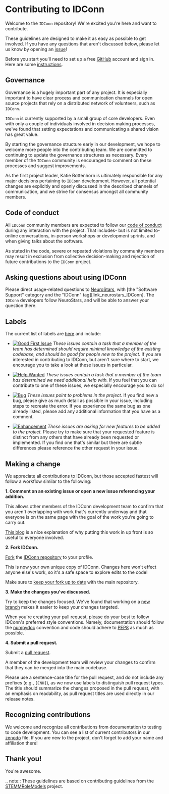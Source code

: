 # Contributing to IDConn

Welcome to the ``IDConn`` repository!
We're excited you're here and want to contribute.

These guidelines are designed to make it as easy as possible to get involved.
If you have any questions that aren't discussed below, please let us know by opening an [issue][link_issues]!

Before you start you'll need to set up a free [GitHub][link_github] account and sign in.
Here are some [instructions][link_signupinstructions].

## Governance

Governance is a hugely important part of any project.
It is especially important to have clear process and communication channels for open source projects that rely on a distributed network of volunteers, such as ``IDConn``.

``IDConn`` is currently supported by a small group of core developers.
Even with only a couple of individuals involved in decision making processes, we've found that setting expectations and communicating a shared vision has great value.

By starting the governance structure early in our development, we hope to welcome more people into the contributing team.
We are committed to continuing to update the governance structures as necessary.
Every member of the ``IDConn`` community is encouraged to comment on these processes and suggest improvements.

As the first project leader, Katie Bottenhorn is ultimately responsible for any major decisions pertaining to ``IDConn`` development.
However, all potential changes are explicitly and openly discussed in the described channels of communication, and we strive for consensus amongst all community members.

## Code of conduct

All ``IDConn`` community members are expected to follow our [code of conduct](https://github.com/62442katieb/IDConn/blob/main/CODE_OF_CONDUCT.md) during any interaction with the project.
That includes- but is not limited to- online conversations, in-person workshops or development sprints, and when giving talks about the software.

As stated in the code, severe or repeated violations by community members may result in exclusion from collective decision-making and rejection of future contributions to the ``IDConn`` project.

## Asking questions about using IDConn

Please direct usage-related questions to [NeuroStars][link_neurostars], with [the "Software Support" category and the "IDConn" tag][link_neurostars_IDConn].
The ``IDConn`` developers follow NeuroStars, and will be able to answer your question there.

## Labels

The current list of labels are [here][link_labels] and include:

* [![Good First Issue](https://img.shields.io/badge/-good%20first%20issue-7057ff.svg)](https://github.com/62442katieb/IDConn/labels/good%20first%20issue)
*These issues contain a task that a member of the team has determined should require minimal knowledge of the existing codebase, and should be good for people new to the project.*
If you are interested in contributing to IDConn, but aren't sure where to start, we encourage you to take a look at these issues in particular.

* [![Help Wanted](https://img.shields.io/badge/-help%20wanted-33aa3f.svg)](https://github.com/62442katieb/IDConn/labels/help%20wanted)
*These issues contain a task that a member of the team has determined we need additional help with.*
If you feel that you can contribute to one of these issues, we especially encourage you to do so!

* [![Bug](https://img.shields.io/badge/-bug-ee0701.svg)](https://github.com/62442katieb/IDConn/labels/bug)
*These issues point to problems in the project.*
If you find new a bug, please give as much detail as possible in your issue, including steps to recreate the error.
If you experience the same bug as one already listed, please add any additional information that you have as a comment.

* [![Enhancement](https://img.shields.io/badge/-enhancement-84b6eb.svg)](https://github.com/62442katieb/IDConn/labels/enhancement)
*These issues are asking for new features to be added to the project.*
Please try to make sure that your requested feature is distinct from any others that have already been requested or implemented.
If you find one that's similar but there are subtle differences please reference the other request in your issue.

## Making a change

We appreciate all contributions to IDConn, but those accepted fastest will follow a workflow similar to the following:

**1. Comment on an existing issue or open a new issue referencing your addition.**

This allows other members of the IDConn development team to confirm that you aren't overlapping with work that's currently underway and that everyone is on the same page with the goal of the work you're going to carry out.

[This blog][link_pushpullblog] is a nice explanation of why putting this work in up front is so useful to everyone involved.

**2. Fork IDConn.**

[Fork][link_fork] the [IDConn repository][link_idconn] to your profile.

This is now your own unique copy of IDConn.
Changes here won't effect anyone else's work, so it's a safe space to explore edits to the code!

Make sure to [keep your fork up to date][link_updateupstreamwiki] with the main repository.

**3. Make the changes you've discussed.**

Try to keep the changes focused. We've found that working on a [new branch][link_branches] makes it easier to keep your changes targeted.

When you're creating your pull request, please do your best to follow IDConn's preferred style conventions.
Namely, documentation should follow the [numpydoc](https://numpydoc.readthedocs.io/en/latest/) convention and code should adhere to [PEP8](https://www.python.org/dev/peps/pep-0008/) as much as possible.

**4. Submit a pull request.**

Submit a [pull request][link_pullrequest].

A member of the development team will review your changes to confirm that they can be merged into the main codebase.

Please use a sentence-case title for the pull request, and do not include any prefixes (e.g., ``[ENH]``), as we now use labels to distinguish pull request types.
The title should summarize the changes proposed in the pull request, with an emphasis on readability, as pull request titles are used directly in our release notes.

## Recognizing contributions

We welcome and recognize all contributions from documentation to testing to code development.
You can see a list of current contributors in our [zenodo][link_zenodo] file.
If you are new to the project, don't forget to add your name and affiliation there!

## Thank you!

You're awesome.

.. note::
    These guidelines are based on contributing guidelines from the [STEMMRoleModels][link_stemmrolemodels] project.

[link_github]: https://github.com/
[link_idconn]: https://github.com/62442katieb/IDConn
[link_signupinstructions]: https://help.github.com/articles/signing-up-for-a-new-github-account
[link_react]: https://github.com/blog/2119-add-reactions-to-pull-requests-issues-and-comments
[link_issues]: https://github.com/62442katieb/IDConn/issues
[link_labels]: https://github.com/62442katieb/IDConn/labels
[link_discussingissues]: https://help.github.com/articles/discussing-projects-in-issues-and-pull-requests
[link_neurostars]: https://neurostars.org


[link_pullrequest]: https://help.github.com/articles/creating-a-pull-request/
[link_fork]: https://help.github.com/articles/fork-a-repo/
[link_pushpullblog]: https://www.igvita.com/2011/12/19/dont-push-your-pull-requests/
[link_branches]: https://help.github.com/articles/creating-and-deleting-branches-within-your-repository/
[link_updateupstreamwiki]: https://help.github.com/articles/syncing-a-fork/
[link_stemmrolemodels]: https://github.com/KirstieJane/STEMMRoleModels
[link_zenodo]: https://github.com/62442katieb/IDConn/blob/main/.zenodo.json
